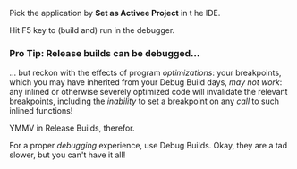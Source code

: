 
Pick the application by **Set as Activee Project** in t he IDE.

Hit F5 key to (build and) run in the debugger.

### Pro Tip: Release builds can be debugged...

... but reckon with the effects of program *optimizations*: your breakpoints, which you may have inherited from your Debug Build days, *may not work*: any inlined or otherwise severely optimized code will invalidate the relevant breakpoints, including the *inability* to set a breakpoint on any *call* to such inlined functions!

YMMV in Release Builds, therefor.

For a proper *debugging* experience, use Debug Builds. Okay, they are a tad slower, but you can't have it all!
